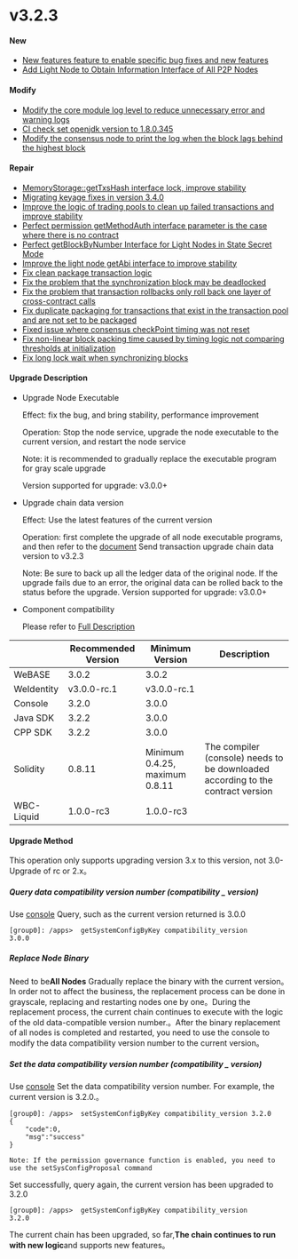 # v3.2.3

#### New

* [New features feature to enable specific bug fixes and new features](https://github.com/FISCO-BCOS/FISCO-BCOS/pull/3749)
* [Add Light Node to Obtain Information Interface of All P2P Nodes](https://github.com/FISCO-BCOS/FISCO-BCOS/pull/3775)

#### Modify

* [Modify the core module log level to reduce unnecessary error and warning logs](https://github.com/FISCO-BCOS/FISCO-BCOS/pull/3787)
* [CI check set openjdk version to 1.8.0.345](https://github.com/FISCO-BCOS/FISCO-BCOS/pull/3783)
* [Modify the consensus node to print the log when the block lags behind the highest block](https://github.com/FISCO-BCOS/FISCO-BCOS/pull/3744)

#### Repair

* [MemoryStorage::getTxsHash interface lock, improve stability](https://github.com/FISCO-BCOS/FISCO-BCOS/pull/3789)
* [Migrating keyage fixes in version 3.4.0](https://github.com/FISCO-BCOS/FISCO-BCOS/pull/3702)
* [Improve the logic of trading pools to clean up failed transactions and improve stability](https://github.com/FISCO-BCOS/FISCO-BCOS/pull/3774)
* [Perfect permission getMethodAuth interface parameter is the case where there is no contract](https://github.com/FISCO-BCOS/FISCO-BCOS/pull/3823)
* [Perfect getBlockByNumber Interface for Light Nodes in State Secret Mode](https://github.com/FISCO-BCOS/FISCO-BCOS/pull/3750)
* [Improve the light node getAbi interface to improve stability](https://github.com/FISCO-BCOS/FISCO-BCOS/pull/3768)
* [Fix clean package transaction logic](https://github.com/FISCO-BCOS/FISCO-BCOS/pull/3678)
* [Fix the problem that the synchronization block may be deadlocked](https://github.com/FISCO-BCOS/FISCO-BCOS/pull/3751)
* [Fix the problem that transaction rollbacks only roll back one layer of cross-contract calls](https://github.com/FISCO-BCOS/FISCO-BCOS/pull/3620)
* [Fix duplicate packaging for transactions that exist in the transaction pool and are not set to be packaged](https://github.com/FISCO-BCOS/FISCO-BCOS/pull/3755)
* [Fixed issue where consensus checkPoint timing was not reset](https://github.com/FISCO-BCOS/FISCO-BCOS/pull/3760)
* [Fix non-linear block packing time caused by timing logic not comparing thresholds at initialization](https://github.com/FISCO-BCOS/FISCO-BCOS/pull/3776)
* [Fix long lock wait when synchronizing blocks](https://github.com/FISCO-BCOS/FISCO-BCOS/pull/3807)

#### Upgrade Description

* Upgrade Node Executable

  Effect: fix the bug, and bring stability, performance improvement

  Operation: Stop the node service, upgrade the node executable to the current version, and restart the node service

  Note: it is recommended to gradually replace the executable program for gray scale upgrade

  Version supported for upgrade: v3.0.0+

* Upgrade chain data version

  Effect: Use the latest features of the current version

  Operation: first complete the upgrade of all node executable programs, and then refer to the [document](https://fisco-bcos-doc.readthedocs.io/zh_CN/latest/docs/introduction/change_log/3_2_1.html#id5)
  Send transaction upgrade chain data version to v3.2.3

  Note: Be sure to back up all the ledger data of the original node. If the upgrade fails due to an error, the original data can be rolled back to the status before the upgrade.
  Version supported for upgrade: v3.0.0+

* Component compatibility

  Please refer to [Full Description](https://fisco-bcos-documentation.readthedocs.io/zh_CN/latest/docs/compatibility.html#fisco-bcos-v3-2-2)

|            | Recommended Version| Minimum Version| Description|
|------------|-------------|---------------------|-------------------|
| WeBASE     | 3.0.2       | 3.0.2               |                   |
| WeIdentity | v3.0.0-rc.1 | v3.0.0-rc.1         |                   |
| Console    | 3.2.0       | 3.0.0               |                   |
| Java SDK   | 3.2.2       | 3.0.0               |                   |
| CPP SDK    | 3.2.2       | 3.0.0               |                   |
| Solidity   | 0.8.11      | Minimum 0.4.25, maximum 0.8.11| The compiler (console) needs to be downloaded according to the contract version|
| WBC-Liquid | 1.0.0-rc3   | 1.0.0-rc3           |                   |

#### Upgrade Method

This operation only supports upgrading version 3.x to this version, not 3.0-Upgrade of rc or 2.x。

##### Query data compatibility version number (compatibility _ version)

Use [console](https://fisco-bcos-doc.readthedocs.io/zh_CN/latest/docs/operation_and_maintenance/console/console_commands.html#getsystemconfigbykey)
Query, such as the current version returned is 3.0.0

``` 
[group0]: /apps>  getSystemConfigByKey compatibility_version
3.0.0
```

##### Replace Node Binary

Need to be**All Nodes**
Gradually replace the binary with the current version。In order not to affect the business, the replacement process can be done in grayscale, replacing and restarting nodes one by one。During the replacement process, the current chain continues to execute with the logic of the old data-compatible version number.。After the binary replacement of all nodes is completed and restarted, you need to use the console to modify the data compatibility version number to the current version。

##### Set the data compatibility version number (compatibility _ version)

Use [console](https://fisco-bcos-doc.readthedocs.io/zh_CN/latest/docs/operation_and_maintenance/console/console_commands.html#setsystemconfigbykey)
Set the data compatibility version number. For example, the current version is 3.2.0.。

```
[group0]: /apps>  setSystemConfigByKey compatibility_version 3.2.0
{
    "code":0,
    "msg":"success"
}

Note: If the permission governance function is enabled, you need to use the setSysConfigProposal command
```

Set successfully, query again, the current version has been upgraded to 3.2.0

``` 
[group0]: /apps>  getSystemConfigByKey compatibility_version
3.2.0
```

The current chain has been upgraded, so far,**The chain continues to run with new logic**and supports new features。


